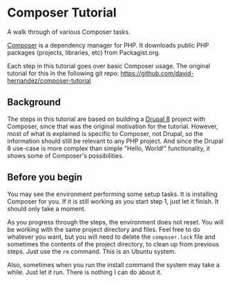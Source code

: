 # Composer Tutorial
A walk through of various Composer tasks.

[Composer](//getcomposer.org/) is a dependency manager for PHP. It downloads
public PHP packages (projects, libraries, etc) from Packagist.org.

Each step in this tutorial goes over basic Composer usage. The original tutorial for this in the following git repo:
https://github.com/david-hernandez/composer-tutorial

## Background
The steps in this tutorial are based on building a [Drupal 8](//drupal.org) project with
Composer, since that was the original motivation for the tutorial. However,
most of what is explained is specific to Composer, not Drupal, so the
information should still be relevant to any PHP project. And since the Drupal 8
use-case is more complex than simple "Hello, World!" functionality, it shows
some of Composer's possibilities.

## Before you begin

You may see the environment performing some setup tasks. It is installing Composer for you. If it is still working as 
you start step 1, just let it finish. It should only take a moment.

As you progress through the steps, the environment does not reset. You will be working 
with the same project directory and files. Feel free to do whatever you want, but you will need to 
delete the `composer.lock` file and sometimes the contents of the project directory, to clean 
up from previous steps. Just use the `rm` command. This is an Ubuntu system.

Also, sometimes when you run the install command the system may take a while. Just 
let it run. There is nothing I can do about it.
